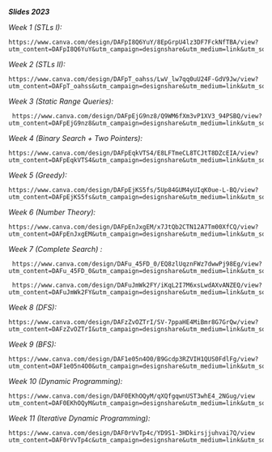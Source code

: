 **_Slides 2023_**
 
_Week 1 (STLs I):_

```
https://www.canva.com/design/DAFpI8Q6YuY/8EpGrpU4lz3DF7FckNfTBA/view?utm_content=DAFpI8Q6YuY&utm_campaign=designshare&utm_medium=link&utm_source=publishsharelink
```

_Week 2 (STLs II):_

```
https://www.canva.com/design/DAFpT_oahss/LwV_lw7qq0uU24F-GdV9Jw/view?utm_content=DAFpT_oahss&utm_campaign=designshare&utm_medium=link&utm_source=publishsharelink
```

_Week 3 (Static Range Queries):_

```
 https://www.canva.com/design/DAFpEjG9nz8/Q9WM6fXm3vP1XV3_94PSBQ/view?utm_content=DAFpEjG9nz8&utm_campaign=designshare&utm_medium=link&utm_source=publishsharelink
```

_Week 4 (Binary Search + Two Pointers):_

```
https://www.canva.com/design/DAFpEqkVTS4/E8LFTmeCL8TCJtT8DZcEIA/view?utm_content=DAFpEqkVTS4&utm_campaign=designshare&utm_medium=link&utm_source=publishsharelink
```

_Week 5 (Greedy):_ 

```
https://www.canva.com/design/DAFpEjKS5fs/5Up84GUM4yUIqK0ue-L-BQ/view?utm_content=DAFpEjKS5fs&utm_campaign=designshare&utm_medium=link&utm_source=publishsharelink
```

_Week 6 (Number Theory):_ 

```
https://www.canva.com/design/DAFpEnJxgEM/x7JtQb2CTN12A7Tm00XfCQ/view?utm_content=DAFpEnJxgEM&utm_campaign=designshare&utm_medium=link&utm_source=publishsharelink
```

_Week 7 (Complete Search) :_

```
 https://www.canva.com/design/DAFu_45FD_0/EQ8zlUqznFWz7dwwPj98Eg/view?utm_content=DAFu_45FD_0&utm_campaign=designshare&utm_medium=link&utm_source=publishsharelink
 
 https://www.canva.com/design/DAFuJmWk2FY/iKqL2I7M6xsLwdAXvANZEQ/view?utm_content=DAFuJmWk2FY&utm_campaign=designshare&utm_medium=link&utm_source=publishsharelink
```

_Week 8 (DFS):_

```
https://www.canva.com/design/DAFzZvOZTrI/SV-7ppaHE4MiBmr8G7GrQw/view?utm_content=DAFzZvOZTrI&utm_campaign=designshare&utm_medium=link&utm_source=editor#5
```

_Week 9 (BFS):_

```
https://www.canva.com/design/DAF1e05n4O0/B9Gcdp3RZVIH1QUS0FdlFg/view?utm_content=DAF1e05n4O0&utm_campaign=designshare&utm_medium=link&utm_source=viewer
```

_Week 10 (Dynamic Programming):_

```
https://www.canva.com/design/DAF0EKhOQyM/qXQfgqwnUST3whE4_2NGug/view utm_content=DAF0EKhOQyM&utm_campaign=designshare&utm_medium=link&utm_source=viewer
```

_Week 11 (Iterative Dynamic Programming):_

```
https://www.canva.com/design/DAF0rVvTp4c/YD9S1-3HDkirsjjuhvai7Q/view utm_content=DAF0rVvTp4c&utm_campaign=designshare&utm_medium=link&utm_source=viewer
```
